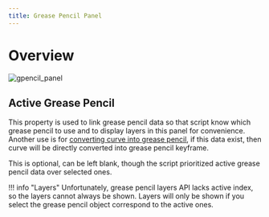 ```yaml
---
title: Grease Pencil Panel
---
```


# Overview
![gpencil_panel](../images/gpencil_panel.png)

## Active Grease Pencil
This property is used to link grease pencil data so that script know which grease pencil to use and to display layers in this panel for convenience. Another use is for [converting curve into grease pencil](../stroke_panel/index.md#overview-curve), if this data exist, then curve will be directly converted into grease pencil keyframe.

This is optional, can be left blank, though the script prioritized active grease pencil data over selected ones.

!!! info "Layers"
    Unfortunately, grease pencil layers API lacks active index, so the layers cannot always be shown. Layers will only be shown if you select the grease pencil object correspond to the active ones.